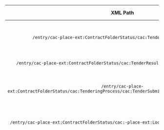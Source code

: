 | XML Path   | Ontology Property                   | Entity Class|Rel. Entity Class| Subject Generation | Join Condition   | Datatype | Function Name  | Function Output |
|:----------:|:-----------------------------------:|:-----------:|:---------------:|:------------------:|:----------------:|:--------:|:--------------:|:---------------:|
|            |epo:hasProcurementScopeDevidedIntoLot|epo:Procedure|epo:Lot          |``http://data.europa.eu/a4g/resource/epo/procedure/codice_$(replace(/entry/id,'https://contrataciondelestado.es/sindicacion/licitacionesPerfilContratante/',''))_$(/entry/cac-place-ext:ContractFolderStatus/cac:ProcurementProjectLot/cbc:ID[@schemeName="ID_LOTE"])``|id==id||||
|``/entry/cac-place-ext:ContractFolderStatus/cac:TenderResult/cbc:AwardDate``|epo:hasAwardDecisionDate|epo:LotAwardOutcome||``http://data.europa.eu/a4g/resource/epo/lotAwardOutcome/codice_$(replace(/entry/id,'https://contrataciondelestado.es/sindicacion/licitacionesPerfilContratante/',''))_$(/entry/cac-place-ext:ContractFolderStatus/cac:TenderResult/cac:AwardedTenderedProject/cbc:ProcurementProjectLotID)``||xsd:date|||
||epo:describesLot|epo:LotAwardOutcome|epo:Lot|``http://data.europa.eu/a4g/resource/epo/lotAwardOutcome/codice_$(replace(/entry/id,'https://contrataciondelestado.es/sindicacion/licitacionesPerfilContratante/',''))_$(/entry/cac-place-ext:ContractFolderStatus/cac:TenderResult/cac:AwardedTenderedProject/cbc:ProcurementProjectLotID)``|id==id, id_lot==id_lot||||
|``/entry/cac-place-ext:ContractFolderStatus/cac:TenderResult/cbc:ReceivedTenderQuantity``|epo:hasReceivedTenders|epo:SubmissionStatisticalInformation||``http://data.europa.eu/a4g/resource/epo/submissionStatisticalInformation/codice_$(replace(/entry/id,'https://contrataciondelestado.es/sindicacion/licitacionesPerfilContratante/',''))_$(/entry/cac-place-ext:ContractFolderStatus/cac:TenderResult/cac:AwardedTenderedProject/cbc:ProcurementProjectLotID``||xsd:integer|||
||epo:concernsSubmissionsForLot|epo:SubmissionStatisticalInformation|epo:Lot|``http://data.europa.eu/a4g/resource/epo/submissionStatisticalInformation/codice_$(replace(/entry/id,'https://contrataciondelestado.es/sindicacion/licitacionesPerfilContratante/',''))_$(/entry/cac-place-ext:ContractFolderStatus/cac:TenderResult/cac:AwardedTenderedProject/cbc:ProcurementProjectLotID``|id==id, id_lot==id_lot||||
|``/entry/cac-place-ext:ContractFolderStatus/cac:TenderingProcess/cac:TenderSubmissionDeadlinePeriod/cbc:EndDate``|epo:hasDispatchDate|epo:ResultNotice||``http://data.europa.eu/a4g/resource/epo/resultNotice/codice_$(replace(/entry/id,'https://contrataciondelestado.es/sindicacion/licitacionesPerfilContratante/',''))``||xsd:date|||
||epo:refersToRole|epo:ResultNotice|epo:Buyer|``http://data.europa.eu/a4g/resource/epo/resultNotice/codice_$(replace(/entry/id,'https://contrataciondelestado.es/sindicacion/licitacionesPerfilContratante/',''))``|id==id||||
||epo:refersToProcedure|epo:ResultNotice|epo:Procedure|``http://data.europa.eu/a4g/resource/epo/resultNotice/codice_$(replace(/entry/id,'https://contrataciondelestado.es/sindicacion/licitacionesPerfilContratante/',''))``|id==id||||
||epo:playedBy|epo:Buyer|org:Organization|``http://data.europa.eu/a4g/resource/epo/buyer/codice_$(replace(/entry/id,'https://contrataciondelestado.es/sindicacion/licitacionesPerfilContratante/',''))``|id==id||||
|``/entry/cac-place-ext:ContractFolderStatus/cac:-place-ext:LocatedContractingParty/cac:Party``|epo:hasIndentifierValue|epo:Identifier||``http://data.europa.eu/a4g/resource/org/identifier/$(/entry/cac-place-ext:ContractFolderStatus/cac:-place-ext:LocatedContractingParty/cac:Partycac:PartyIdentification/cbc:ID[@schemeName=\"DIR3\"])``||rdfs:Literal|||
||epo:hasID|org:Organization|epo:Identifier|``http://data.europa.eu/a4g/resource/org/organization/$(/entry/cac-place-ext:ContractFolderStatus/cac-place-ext:LocationContractingParty/cac:Party/cac:PartyIdentification/cbc:ID[@schemeName="DIR3"])``|id==id||||
||epo:address|org:Organization|locn:Address|``http://data.europa.eu/a4g/resource/org/organization/$(/entry/cac-place-ext:ContractFolderStatus/cac-place-ext:LocationContractingParty/cac:Party/cac:PartyIdentification/cbc:ID[@schemeName="DIR3"])``|id==id||||
||epo:usesTechnique|epo:Procedure|epo:TechniqueUsage|``http://data.europa.eu/a4g/resource/epo/procedure/techniqueUsage/codice_$(replace(/entry/id,'https://contrataciondelestado.es/sindicacion/licitacionesPerfilContratante/',''))``|id==id||||
||epo:hasProcedureType|epo:Procedure|skos:Concept|``http://data.europa.eu/a4g/resource/epo/procedure/codice_$(replace(/entry/id,'https://contrataciondelestado.es/sindicacion/licitacionesPerfilContratante/',''))``|||procedureType()|OP_DATPRO: <http://publications.europa.eu/resource/authority/procurement-procedure-type/OP_DATPRO> <br> comp-dial: <http://publications.europa.eu/resource/authority/procurement-procedure-type/comp-dial> <br> comp-tend: <http://publications.europa.eu/resource/authority/procurement-procedure-type/comp-tend> <br> innovation: <http://publications.europa.eu/resource/authority/procurement-procedure-type/innovation> <br> neg-w-call: <http://publications.europa.eu/resource/authority/procurement-procedure-type/neg-w-call> <br> neg-wo-call: <http://publications.europa.eu/resource/authority/procurement-procedure-type/neg-wo-call> <br> open: <http://publications.europa.eu/resource/authority/procurement-procedure-type/open> <br> oth-mult: <http://publications.europa.eu/resource/authority/procurement-procedure-type/oth-mult> <br> oth-single: <http://publications.europa.eu/resource/authority/procurement-procedure-type/oth-single> <br> restricted: <http://publications.europa.eu/resource/authority/procurement-procedure-type/restricted> |
||epo:hasBuyerType|org:Organization|skos:Concept|``http://data.europa.eu/a4g/resource/org/organization/$(/entry/cac-place-ext:ContractFolderStatus/cac-place-ext:LocationContractingParty/cac:Party/cac:PartyIdentification/cbc:ID[@schemeName="DIR3"])``|||buyerType()|OP_DATPRO: <http://publications.europa.eu/resource/authority/buyer-legal-type/OP_DATPRO><br>body-pl: <http://publications.europa.eu/resource/authority/buyer-legal-type/body-pl><br>body-pl-cga: <http://publications.europa.eu/resource/authority/buyer-legal-type/body-pl-cga><br>body-pl-la: <http://publications.europa.eu/resource/authority/buyer-legal-type/body-pl-la><br>body-pl-ra: <http://publications.europa.eu/resource/authority/buyer-legal-type/body-pl-ra><br>cga: <http://publications.europa.eu/resource/authority/buyer-legal-type/cga><br>def-cont: <http://publications.europa.eu/resource/authority/buyer-legal-type/def-cont><br>eu-ins-bod-ag: <http://publications.europa.eu/resource/authority/buyer-legal-type/eu-ins-bod-ag><br>eu-int-org: <http://publications.europa.eu/resource/authority/buyer-legal-type/eu-int-org><br>grp-p-aut: <http://publications.europa.eu/resource/authority/buyer-legal-type/grp-p-aut><br>int-org: <http://publications.europa.eu/resource/authority/buyer-legal-type/int-org><br>la: <http://publications.europa.eu/resource/authority/buyer-legal-type/la><br>org-sub: <http://publications.europa.eu/resource/authority/buyer-legal-type/org-sub><br>org-sub-cga: <http://publications.europa.eu/resource/authority/buyer-legal-type/org-sub-cga><br>org-sub-la: <http://publications.europa.eu/resource/authority/buyer-legal-type/org-sub-la><br>org-sub-ra: <http://publications.europa.eu/resource/authority/buyer-legal-type/org-sub-ra><br>pub-undert: <http://publications.europa.eu/resource/authority/buyer-legal-type/pub-undert><br>pub-undert-cga: <http://publications.europa.eu/resource/authority/buyer-legal-type/pub-undert-cga><br>pub-undert-la: <http://publications.europa.eu/resource/authority/buyer-legal-type/pub-undert-la><br>pub-undert-ra: <http://publications.europa.eu/resource/authority/buyer-legal-type/pub-undert-ra><br>ra: <http://publications.europa.eu/resource/authority/buyer-legal-type/ra><br>rl-aut: <http://publications.europa.eu/resource/authority/buyer-legal-type/rl-aut><br>spec-rights-entity: <http://publications.europa.eu/resource/authority/buyer-legal-type/spec-rights-entity>|
||epo:hasCountryCode|locn:Address|skos:Concept|``http://data.europa.eu/a4g/resource/locn/address/$(/entry/cac-place-ext:ContractFolderStatus/cac-place-ext:LocationContractingParty/cac:Party/cac:PartyIdentification/cbc:ID[@schemeName="DIR3"])``|||countryCode()|ALB: <http://publications.europa.eu/resource/authority/country/ALB><br>AND: <http://publications.europa.eu/resource/authority/country/AND><br>ARM: <http://publications.europa.eu/resource/authority/country/ARM><br>AUT: <http://publications.europa.eu/resource/authority/country/AUT><br>AZE: <http://publications.europa.eu/resource/authority/country/AZE><br>BEL: <http://publications.europa.eu/resource/authority/country/BEL><br>BIH: <http://publications.europa.eu/resource/authority/country/BIH><br>BLR: <http://publications.europa.eu/resource/authority/country/BLR><br>BGR: <http://publications.europa.eu/resource/authority/country/BGR><br>CHE: <http://publications.europa.eu/resource/authority/country/CHE><br>CYP: <http://publications.europa.eu/resource/authority/country/CYP><br>CZE: <http://publications.europa.eu/resource/authority/country/CZE><br>DDR: <http://publications.europa.eu/resource/authority/country/DDR><br>DEU: <http://publications.europa.eu/resource/authority/country/DEU><br>DNK: <http://publications.europa.eu/resource/authority/country/DNK><br>ESP: <http://publications.europa.eu/resource/authority/country/ESP><br>EST: <http://publications.europa.eu/resource/authority/country/EST><br>FIN: <http://publications.europa.eu/resource/authority/country/FIN><br>FRA: <http://publications.europa.eu/resource/authority/country/FRA><br>FXX: <http://publications.europa.eu/resource/authority/country/FXX><br>GBR: <http://publications.europa.eu/resource/authority/country/GBR><br>GEO: <http://publications.europa.eu/resource/authority/country/GEO><br>GRC: <http://publications.europa.eu/resource/authority/country/GRC><br>HRV: <http://publications.europa.eu/resource/authority/country/HRV><br>HUN: <http://publications.europa.eu/resource/authority/country/HUN><br>IRL: <http://publications.europa.eu/resource/authority/country/IRL><br>ISL: <http://publications.europa.eu/resource/authority/country/ISL><br>ITA: <http://publications.europa.eu/resource/authority/country/ITA><br>LIE: <http://publications.europa.eu/resource/authority/country/LIE><br>LTU: <http://publications.europa.eu/resource/authority/country/LTU><br>LUX: <http://publications.europa.eu/resource/authority/country/LUX><br>LVA: <http://publications.europa.eu/resource/authority/country/LVA><br>MCO: <http://publications.europa.eu/resource/authority/country/MCO><br>MDA: <http://publications.europa.eu/resource/authority/country/MDA><br>MKD: <http://publications.europa.eu/resource/authority/country/MKD><br>MLT: <http://publications.europa.eu/resource/authority/country/MLT><br>MNE: <http://publications.europa.eu/resource/authority/country/MNE><br>NLD: <http://publications.europa.eu/resource/authority/country/NLD><br>NOR: <http://publications.europa.eu/resource/authority/country/NOR><br>POL: <http://publications.europa.eu/resource/authority/country/POL><br>PRT: <http://publications.europa.eu/resource/authority/country/PRT><br>ROU: <http://publications.europa.eu/resource/authority/country/ROU><br>RUS: <http://publications.europa.eu/resource/authority/country/RUS><br>SCG: <http://publications.europa.eu/resource/authority/country/SCG><br>SVK: <http://publications.europa.eu/resource/authority/country/SVK><br>SVN: <http://publications.europa.eu/resource/authority/country/SVN><br>SWE: <http://publications.europa.eu/resource/authority/country/SWE><br>SMR: <http://publications.europa.eu/resource/authority/country/SMR><br>SRB: <http://publications.europa.eu/resource/authority/country/SRB><br>UKR: <http://publications.europa.eu/resource/authority/country/UKR><br>VAT: <http://publications.europa.eu/resource/authority/country/VAT><br>XKX: <http://publications.europa.eu/resource/authority/country/XKX><br>YUG: <http://publications.europa.eu/resource/authority/country/YUG>|
